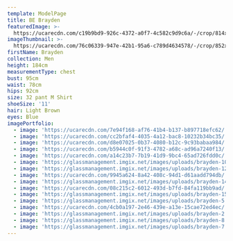 ```yaml
---
template: ModelPage
title: BE Brayden
featuredImage: >-
  https://ucarecdn.com/c19b9bd9-926c-4372-a0f7-4c582c9d9c6a/-/crop/814x493/61,0/-/preview/
imageThumbnail: >-
  https://ucarecdn.com/76c06339-947e-42b1-95a6-c789d4634578/-/crop/852x1219/466,0/-/preview/
firstName: Brayden
collection: Men
height: 184cm
measurementType: chest
bust: 95cm
waist: 78cm
hips: 92cm
size: 32 pant M Shirt
shoeSize: '11'
hair: Light Brown
eyes: Blue
imagePortfolio:
  - image: 'https://ucarecdn.com/7e94f168-af76-41b4-b137-b897718efc62/'
  - image: 'https://ucarecdn.com/cc2bfaf4-4035-4a12-bac8-10232b34bc35/'
  - image: 'https://ucarecdn.com/d8e07025-0b37-4080-b12c-9c93babaa984/'
  - image: 'https://ucarecdn.com/b5944c0f-91f3-4782-a68c-ad96a7240f13/'
  - image: 'https://ucarecdn.com/a14c23b7-7b19-41d9-9bc4-65ad726fdd0c/'
  - image: 'https://glassmanagement.imgix.net/images/uploads/brayden-10.jpg'
  - image: 'https://glassmanagement.imgix.net/images/uploads/brayden-12.jpg'
  - image: 'https://ucarecdn.com/9945a624-8a42-408c-94d1-d61aadd794db/'
  - image: 'https://glassmanagement.imgix.net/images/uploads/brayden-14.jpg'
  - image: 'https://ucarecdn.com/08c215c2-6012-493d-b7fd-84fa119bb9ad/'
  - image: 'https://glassmanagement.imgix.net/images/uploads/brayden-15.jpg'
  - image: 'https://glassmanagement.imgix.net/images/uploads/brayden-5.jpg'
  - image: 'https://ucarecdn.com/4cb0a197-2e46-439e-a13e-15cae72ed4ec/'
  - image: 'https://glassmanagement.imgix.net/images/uploads/brayden-2.jpg'
  - image: 'https://glassmanagement.imgix.net/images/uploads/brayden-8.jpg'
  - image: 'https://glassmanagement.imgix.net/images/uploads/brayden-7.jpg'
---
```


